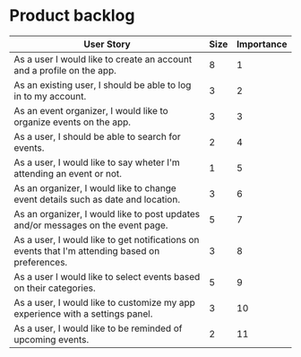 # Product backlog

| User Story                                                                       | Size | Importance |
| -------------------------------------------------------------------------------- | ---- | ---------- |
| As a user I would like to create an account and a profile on the app.            | 8    | 1          |
| As an existing user, I should be able to log in to my account.                   | 3    | 2          |
| As an event organizer, I would like to organize events on the app.               | 3    | 3          |
| As a user, I should be able to search for events.                                | 2    | 4          |
| As a user, I would like to say wheter I'm attending an event or not.             | 1    | 5          |
| As an organizer, I would like to change event details such as date and location. | 3    | 6          |
| As an organizer, I would like to post updates and/or messages on the event page. | 5    | 7          |
| As a user, I would like to get notifications on events that I'm attending based on preferences. | 3 | 8 |
| As a user I would like to select events based on their categories. | 5 | 9 |
| As a user, I would like to customize my app experience with a settings panel. | 3 | 10 |
| As a user, I would like to be reminded of upcoming events. | 2 | 11 |

